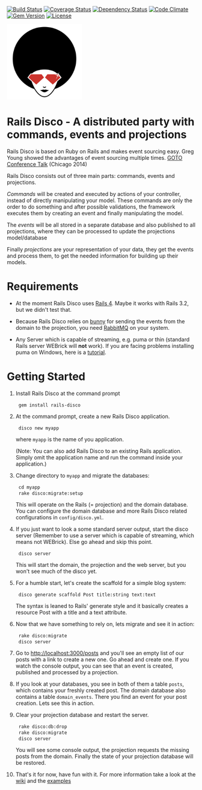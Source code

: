 [![Build Status](https://travis-ci.org/hicknhack-software/rails-disco.svg?branch=master)](https://travis-ci.org/hicknhack-software/rails-disco) 
[![Coverage Status](https://coveralls.io/repos/hicknhack-software/rails-disco/badge.png)](https://coveralls.io/r/hicknhack-software/rails-disco)
[![Dependency Status](https://gemnasium.com/hicknhack-software/rails-disco.png)](https://gemnasium.com/hicknhack-software/rails-disco) 
[![Code Climate](https://codeclimate.com/github/hicknhack-software/rails-disco.png)](https://codeclimate.com/github/hicknhack-software/rails-disco)
[![Gem Version](https://badge.fury.io/rb/rails-disco.svg)](http://badge.fury.io/rb/rails-disco)
[![License](http://img.shields.io/badge/license-MIT-blue.svg)](https://github.com/hicknhack-software/rails-disco/blob/master/LICENSE)

[<img src="https://github.com/hicknhack-software/rails-disco/raw/logo/rails-disco-log.png" alt="Rails Disco Logo" width="200" />](https://github.com/hicknhack-software/rails-disco)

# Rails Disco - A distributed party with commands, events and projections 

Rails Disco is based on Ruby on Rails and makes event sourcing easy.
Greg Young showed the advantages of event sourcing multiple times. [GOTO Conference Talk](http://youtu.be/hv2dKtPq0ME) (Chicago 2014)

Rails Disco consists out of three main parts: commands, events and projections.

_Commands_ will be created and executed by actions of your controller, instead of directly manipulating your model. These commands are only the order to do something and after possible validations, the framework executes them by creating an event and finally manipulating the model.

The _events_ will be all stored in a separate database and also published to all projections, where they can be processed to update the projections model/database

Finally _projections_ are your representation of your data, they get the events and process them, to get the needed information for building up their models.

# Requirements

* At the moment Rails Disco uses [Rails 4](https://github.com/rails/rails). Maybe it works with Rails 3.2, but we didn't test that.

* Because Rails Disco relies on [bunny](https://github.com/ruby-amqp/bunny) for sending the events from the domain to the projection, you need [RabbitMQ](http://www.rabbitmq.com/download.html) on your system.

* Any Server which is capable of streaming, e.g. puma or thin (standard Rails server WEBrick will **not** work). If you are facing problems installing puma on Windows, here is a [tutorial](https://github.com/hicknhack-software/rails-disco/wiki/Installing-puma-on-windows).

# Getting Started

1. Install Rails Disco at the command prompt

		gem install rails-disco

1. At the command prompt, create a new Rails Disco application.

		disco new myapp

   where `myapp` is the name of you application.

   (Note: You can also add Rails Disco to an existing Rails application. Simply omit the application name and run the command inside your application.)

1. Change directory to `myapp` and migrate the databases:

		cd myapp
		rake disco:migrate:setup

   This will operate on the Rails (= projection) and the domain database.
   You can configure the domain database and more Rails Disco related configurations in `config/disco.yml`.

1. If you just want to look a some standard server output, start the disco server (Remember to use a server which is capable of streaming, which means not WEBrick). Else go ahead and skip this point.

		disco server

   This will start the domain, the projection and the web server, but you won't see much of the disco yet.

1. For a humble start, let's create the scaffold for a simple blog system:

		disco generate scaffold Post title:string text:text

   The syntax is leaned to Rails' generate style and it basically creates a resource Post with a title and a text attribute.

1. Now that we have something to rely on, lets migrate and see it in action:

	    rake disco:migrate
		disco server

1. Go to [http://localhost:3000/posts](http://localhost:3000/posts) and you'll see an empty list of our posts with a link to create a new one. Go ahead and create one.
   If you watch the console output, you can see that an event is created, published and processed by a projection.

1. If you look at your databases, you see in both of them a table `posts`, which contains your freshly created post.
   The domain database also contains a table `domain_events`. There you find an event for your post creation. Lets see this in action.

1. Clear your projection database and restart the server.

        rake disco:db:drop
        rake disco:migrate
        disco server

   You will see some console output, the projection requests the missing posts from the domain. Finally the state of your projection database will be restored.

1. That's it for now, have fun with it. For more information take a look at the [wiki](https://github.com/hicknhack-software/rails-disco/wiki) and the [examples](https://github.com/hicknhack-software/rails-disco-examples)
